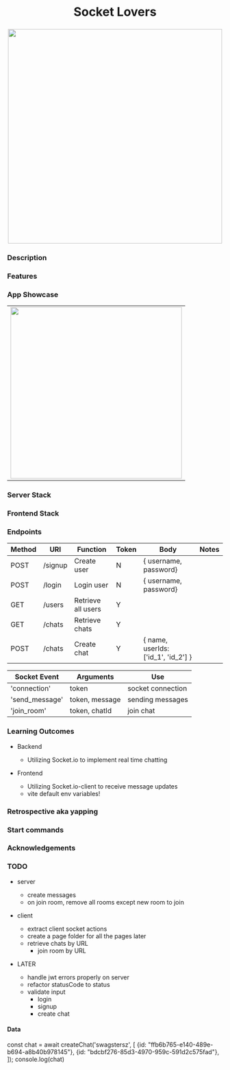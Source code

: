 <h1 align="center">Socket Lovers</h1>
<h3 align="center"></h3>
<p align="center">
    <img align="center" width="500px" src="" >
</p>

### Description

### Features

### App Showcase

|                             |
| --------------------------- |
| <img width="400px" src="" > |

### Server Stack

### Frontend Stack

### Endpoints

| Method | URI     | Function           | Token | Body                                | Notes |
| ------ | ------- | ------------------ | ----- | ----------------------------------- | ----- |
| POST   | /signup | Create user        | N     | { username, password}               |       |
| POST   | /login  | Login user         | N     | { username, password}               |       |
| GET    | /users  | Retrieve all users | Y     |                                     |       |
| GET    | /chats  | Retrieve chats     | Y     |                                     |       |
| POST   | /chats  | Create chat        | Y     | { name, userIds: ['id_1', 'id_2'] } |       |

| Socket Event   | Arguments      | Use               |
| -------------- | -------------- | ----------------- |
| 'connection'   | token          | socket connection |
| 'send_message' | token, message | sending messages  |
| 'join_room'    | token, chatId  | join chat         |

### Learning Outcomes

-   Backend

    -   Utilizing Socket.io to implement real time chatting

-   Frontend
    -   Utilizing Socket.io-client to receive message updates
    -   vite default env variables!

### Retrospective aka yapping

### Start commands

### Acknowledgements

### TODO

-   server
    -   create messages
    -   on join room, remove all rooms except new room to join

-   client

    -   extract client socket actions
    -   create a page folder for all the pages later
    -   retrieve chats by URL
        -   join room by URL
    

-   LATER
    -   handle jwt errors properly on server
    -   refactor statusCode to status
    -   validate input
        -   login
        -   signup
        -   create chat

#### Data

const chat = await createChat('swagstersz', [
{id: "ffb6b765-e140-489e-b694-a8b40b978145"},
{id: "bdcbf276-85d3-4970-959c-591d2c575fad"},
]);
console.log(chat)
